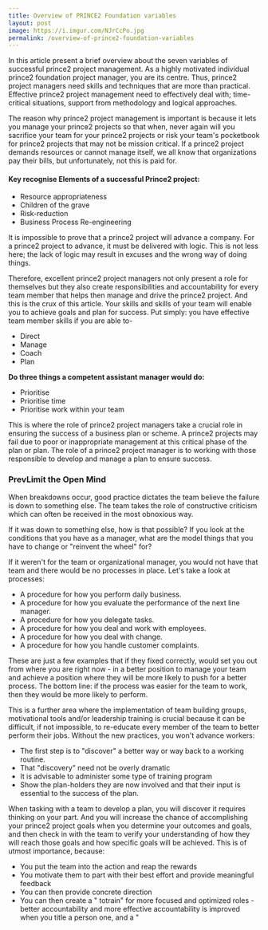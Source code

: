 ```yaml
---
title: Overview of PRINCE2 Foundation variables
layout: post
image: https://i.imgur.com/NJrCcPo.jpg
permalink: /overview-of-prince2-foundation-variables
---
```


In this article present a brief overview about the seven variables of successful prince2 project management. As a highly motivated individual prince2 foundation project manager, you are its centre. Thus, prince2 project managers need skills and techniques that are more than practical. Effective prince2 project management need to effectively deal with; time-critical situations, support from methodology and logical approaches.

The reason why prince2 project management is important is because it lets you manage your prince2 projects so that when, never again will you sacrifice your team for your prince2 projects or risk your team's pocketbook for prince2 projects that may not be mission critical. If a prince2 project demands resources or cannot manage itself, we all know that organizations pay their bills, but unfortunately, not this is paid for.

#### Key recognise Elements of a successful Prince2 project:
- Resource appropriateness
- Children of the grave
- Risk-reduction
- Business Process Re-engineering

It is impossible to prove that a prince2 project will advance a company. For a prince2 project to advance, it must be delivered with logic. This is not less here; the lack of logic may result in excuses and the wrong way of doing things.

Therefore, excellent prince2 project managers not only present a role for themselves but they also create responsibilities and accountability for every team member that helps then manage and drive the prince2 project. And this is the crux of this article. Your skills and skills of your team will enable you to achieve goals and plan for success. Put simply: you have effective team member skills if you are able to-

- Direct
- Manage
- Coach
- Plan

**Do three things a competent assistant manager would do:**

- Prioritise
- Prioritise time
- Prioritise work within your team

This is where the role of prince2 project managers take a crucial role in ensuring the success of a business plan or scheme. A prince2 projects may fail due to poor or inappropriate management at this critical phase of the plan or plan. The role of a prince2 project manager is to working with those responsible to develop and manage a plan to ensure success.

### PrevLimit the Open Mind

When breakdowns occur, good practice dictates the team believe the failure is down to something else. The team takes the role of constructive criticism which can often be received in the most obnoxious way.

If it was down to something else, how is that possible? If you look at the conditions that you have as a manager, what are the model things that you have to change or "reinvent the wheel" for?

If it weren't for the team or organizational manager, you would not have that team and there would be no processes in place. Let's take a look at processes:

- A procedure for how you perform daily business.
- A procedure for how you evaluate the performance of the next line manager.
- A procedure for how you delegate tasks.
- A procedure for how you deal and work with employees.
- A procedure for how you deal with change.
- A procedure for how you handle customer complaints.

These are just a few examples that if they fixed correctly, would set you out from where you are right now - in a better position to manage your team and achieve a position where they will be more likely to push for a better process. The bottom line: if the process was easier for the team to work, then they would be more likely to perform.

This is a further area where the implementation of team building groups, motivational tools and/or leadership training is crucial because it can be difficult, if not impossible, to re-educate every member of the team to better perform their jobs. Without the new practices, you won't advance workers:

- The first step is to "discover" a better way or way back to a working routine.
- That "discovery" need not be overly dramatic
- It is advisable to administer some type of training program
- Show the plan-holders they are now involved and that their input is essential to the success of the plan.

When tasking with a team to develop a plan, you will discover it requires thinking on your part. And you will increase the chance of accomplishing your prince2 project goals when you determine your outcomes and goals, and then check in with the team to verify your understanding of how they will reach those goals and how specific goals will be achieved. This is of utmost importance, because:

- You put the team into the action and reap the rewards
- You motivate them to part with their best effort and provide meaningful feedback
- You can then provide concrete direction
- You can then create a " totrain" for more focused and optimized roles - better accountability and more effective accountability is improved when you title a person one, and a "
